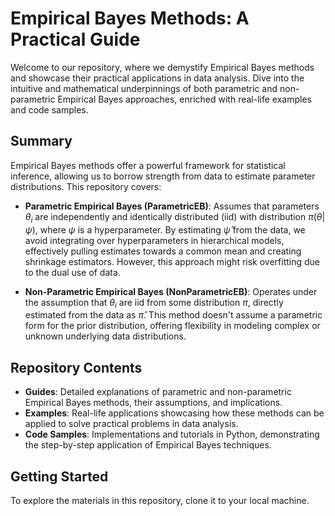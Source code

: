 # Empirical Bayes Methods: A Practical Guide

Welcome to our repository, where we demystify Empirical Bayes methods and showcase their practical applications in data analysis. Dive into the intuitive and mathematical underpinnings of both parametric and non-parametric Empirical Bayes approaches, enriched with real-life examples and code samples.

## Summary

Empirical Bayes methods offer a powerful framework for statistical inference, allowing us to borrow strength from data to estimate parameter distributions. This repository covers:

- **Parametric Empirical Bayes (ParametricEB)**: Assumes that parameters $\theta_i$ are independently and identically distributed (iid) with distribution $\pi(\theta|\psi)$, where $\psi$ is a hyperparameter. By estimating $\hat{\psi}$ from the data, we avoid integrating over hyperparameters in hierarchical models, effectively pulling estimates towards a common mean and creating shrinkage estimators. However, this approach might risk overfitting due to the dual use of data.

- **Non-Parametric Empirical Bayes (NonParametricEB)**: Operates under the assumption that $\theta_i$ are iid from some distribution $\pi$, directly estimated from the data as $\hat{\pi}$. This method doesn't assume a parametric form for the prior distribution, offering flexibility in modeling complex or unknown underlying data distributions.

## Repository Contents

- **Guides**: Detailed explanations of parametric and non-parametric Empirical Bayes methods, their assumptions, and implications.
- **Examples**: Real-life applications showcasing how these methods can be applied to solve practical problems in data analysis.
- **Code Samples**: Implementations and tutorials in Python, demonstrating the step-by-step application of Empirical Bayes techniques.

## Getting Started

To explore the materials in this repository, clone it to your local machine.


